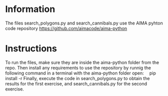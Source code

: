 # Information
The files search_polygons.py and search_cannibals.py use the AIMA pyhton code repository https://github.com/aimacode/aima-python

# Instructions
To run the files, make sure they are inside the aima-python folder from the repo.
Then install any requirements to use the repository by runnig the following command in a terminal with the aima-python folder open:
&emsp;pip install -r
Finally, execute the code in search_polygons.py to obtain the results for the first exercise, and search_cannibals.py for the second exercise.